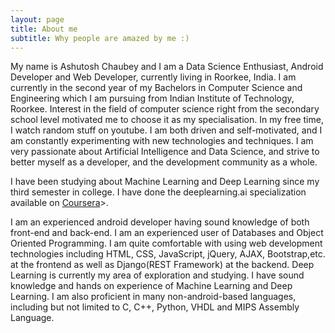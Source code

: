 ```yaml
---
layout: page
title: About me
subtitle: Why people are amazed by me :)
---
```


My name is Ashutosh Chaubey and I am a Data Science Enthusiast, Android Developer and Web Developer, currently living in Roorkee, India. I am currently in the second year of my Bachelors in Computer Science and Engineering which I am pursuing from Indian Institute of Technology, Roorkee. Interest in the field of computer science right from the secondary school level motivated me to choose it as my specialisation. In my free time, I watch random stuff on youtube. I am both driven and self-motivated, and I am constantly experimenting with new technologies and techniques. I am very passionate about Artificial Intelligence and Data Science, and strive to better myself as a developer, and the development community as a whole.

I have been studying about Machine Learning and Deep Learning since my third semester in college. I have done the deeplearning.ai specialization available on <a href="https://coursera.org/">Coursera</a>>.

I am an experienced android developer having sound knowledge of both front-end and back-end. I am an experienced user of Databases and Object Oriented Programming. I am quite comfortable with using web development technologies including HTML, CSS, JavaScript, jQuery, AJAX, Bootstrap,etc. at the frontend as well as Django(REST Framework) at the backend. Deep Learning is currently my area of exploration and studying. I have sound knowledge and hands on experience of Machine Learning and Deep Learning. I am also proficient in many non-android-based languages, including but not limited to C, C++, Python, VHDL and MIPS Assembly Language.
